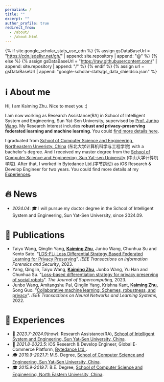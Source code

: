```yaml
---
permalink: /
title: ""
excerpt: ""
author_profile: true
redirect_from: 
  - /about/
  - /about.html
---
```


{% if site.google_scholar_stats_use_cdn %}
{% assign gsDataBaseUrl = "https://cdn.jsdelivr.net/gh/" | append: site.repository | append: "@" %}
{% else %}
{% assign gsDataBaseUrl = "https://raw.githubusercontent.com/" | append: site.repository | append: "/" %}
{% endif %}
{% assign url = gsDataBaseUrl | append: "google-scholar-stats/gs_data_shieldsio.json" %}

<span class='anchor' id='about-me'></span>

# ℹ️ About me

Hi, I am Kaiming Zhu. Nice to meet you :)

I am now working as Research Assistance(RA) in School of Intelligent System and Engineering, Sun Yat-Sen University, supervised by [Prof. Junbo Wang](https://ise.sysu.edu.cn/teacher/teacher02/1364591.htm). My Research Interest includes **robust and privacy-preserving federated learning and machine learning**. You could [find more details here](https://www.researchgate.net/profile/Kaiming-Zhu).

I graduated from [School of Computer Science and Engineering, Northeastern Unveristy, China](http://www.cse.neu.edu.cn/) (东北大学计算机科学与工程学院) with a bachelor's degree. And I received my master degree from the [School of Computer Science and Engineering, Sun Yat-sen University](https://cse.sysu.edu.cn/) (中山大学计算机学院). After that, I worked in Bytedance Ltd.(字节跳动) as iOS Research & Develop Engineer for two years. You could find more details at my [Experiences](https://kaimingzhu.github.io/#experiences).

<span class='anchor' id='news'></span>

# 🔥 News
- *2024.04*: 🎓 I will pursue my doctor degree in the School of Intelligent System and Engineering, Sun Yat-Sen University, since 2024.09.

<span class='anchor' id='publications'></span>

# 📝 Publications 
- Taiyu Wang, Qinglin Yang, **<u>Kaiming Zhu</u>**, Junbo Wang, Chunhua Su and Kento Sato. "[LDS-FL: Loss Differential Strategy Based Federated Learning for Privacy Preserving](https://ieeexplore.ieee.org/document/10272663/authors#authors)". *IEEE Transactions on Information Forensics and Security*, 2023.
- Yang, Qinglin, Taiyu Wang, **<u>Kaiming Zhu</u>**, Junbo Wang, Yu Han and Chunhua Su. "[Loss-based differentiation strategy for privacy preserving of social robots](https://link.springer.com/article/10.1007/s11227-022-04660-8)". *The Journal of Supercomputing*, 2023.
- Junbo Wang, Amitangshu Pal, Qinglin Yang, Krishna Kant, **<u>Kaiming Zhu</u>**, Song Guo. "[Collaborative machine learning: Schemes, robustness, and privacy](https://ieeexplore.ieee.org/abstract/document/9782499)". *IEEE Transactions on Neural Networks and Learning Systems*, 2022.

<span class='anchor' id='experiences'></span>

# 📜 Experiences
- 🔨 *2023.7-2024.9(now)*: Research Assistance(RA), [School of Intelligent System and Engineering, Sun Yat-Sen University, China](https://ise.sysu.edu.cn/).
- 🔨 *2021.8-2023.5*: iOS Research & Develop Engineer, Global E-Commerce Platform, [Bytedance Ltd.](https://www.bytedance.com/).
- 🎓 *2019.9-2021.7*: M.S. Degree, [School of Computer Science and Engineering, Sun Yat-Sen University, China](https://cse.sysu.edu.cn/).
- 🎓 *2015.9-2019.7*: B.E. Degree, [School of Computer Science and Engineering, North Eastern University, China](http://www.cse.neu.edu.cn/).
